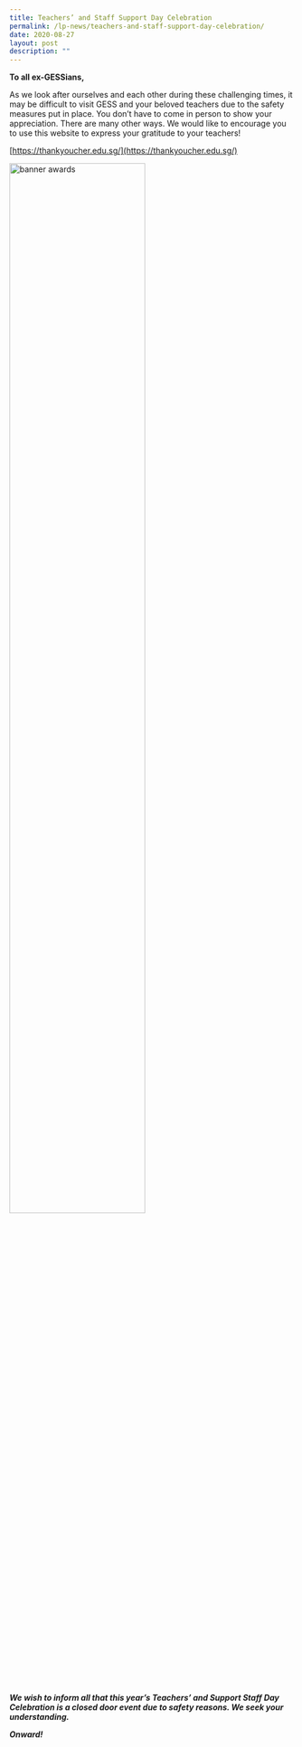 ```yaml
---
title: Teachers’ and Staff Support Day Celebration
permalink: /lp-news/teachers-and-staff-support-day-celebration/
date: 2020-08-27
layout: post
description: ""
---
```

**To all ex-GESSians,**

As we look after ourselves and each other during these challenging times, it may be difficult to visit GESS and your beloved teachers due to the safety measures put in place. You don’t have to come in person to show your appreciation. There are many other ways. We would like to encourage you to use this website to express your gratitude to your teachers!

[https://thankyoucher.edu.sg/](https://thankyoucher.edu.sg/)


<style>  
img {  
  display: block;  
  margin-left: auto;  
  margin-right: auto;  
}  
</style>  
<body><img src="/images/Teachers’%20and%20Staff%20Support%20Day%20Celebration%20.png" alt="banner awards" style="width:69%;">  
  
</body>

**_We wish to inform all that this year’s Teachers’ and Support Staff Day Celebration is a closed door event due to safety reasons. We seek your understanding._**

**_Onward!_**